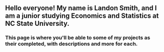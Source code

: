 ## Hello everyone! My name is Landon Smith, and I am a junior studying Economics and Statistics at NC State University. 
### This page is where you'll be able to some of my projects as their completed, with descriptions and more for each. 
